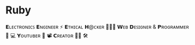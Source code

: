 # Ruby
𝗘ʟᴇᴄᴛʀᴏɴɪᴄꜱ 𝗘ɴɢɪɴᴇᴇʀ ⚡ 
𝗘ᴛʜɪᴄᴀʟ 𝗛@ᴄᴋᴇʀ 👨🏼‍💻
𝗪ᴇʙ 𝗗ᴇꜱɪɢɴᴇʀ &amp;
𝗣ʀᴏɢʀᴀᴍᴍᴇʀ 🎨  💻 
𝗬ᴏᴜᴛᴜʙᴇʀ  🔴 📽️ 
𝗖ʀᴇᴀᴛᴏʀ 🤝🏻 🛠️
